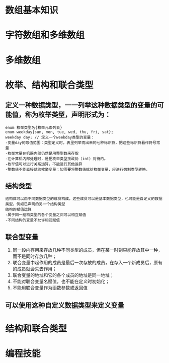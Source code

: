 # 数组基本知识
# 字符数组和多维数组
# 多维数组
# 枚举、结构和联合类型
## 定义一种数据类型，一一列举这种数据类型的变量的可能值，称为枚举类型，声明形式为：
	enum 枚举类型名{枚举元素列表}
	enum weekday{sun, mon, tue, wed, thu, fri, sat};
	weekday day; // 定义一个weekday类型的变量：
	-变量day的取值范围：类型定义时，表里列举而出来的七种标识符，把这些标识符看作符号常量
	-枚举常量在机器内部仍然是用整型数来存取
	-在计算机内部处理时，是把枚举类型按政协（int）对待的。
	-枚举值可以进行关系运算，不能进行其他运算
	-整数值不能直接赋给枚举变量；如需要将整数值赋给枚举变量，应进行强制类型转换。
## 结构类型
	结构体可以由不同数据类型的成员构成，这些成员可以是基本数据类型，也可能是自定义的数据类型，例如已声明的另一个结构类型
	结构的赋值运算
	-属于同一结构类型的各个变量之间可以相互赋值
	-不同结构的变量不允许相互赋值
## 联合型变量
1. 同一段内存用来存放几种不同类型的成员，但在某一时刻只能存放其中一种，而不是同时存放几种；
2. 联合变量中起作用的成员是最后一次存放的成员，在存入一个新成员后，原有的成员就会失去作用；
3. 联合变量的地址和它的各个成员的地址是同一地址；
4. 不能对联合变量名赋值，也不能在定义时初始化；
5. 不能用联合变量作为函数参数或返回值
	
## 可以使用这种自定义数据类型来定义变量
# 结构和联合类型
# 编程技能